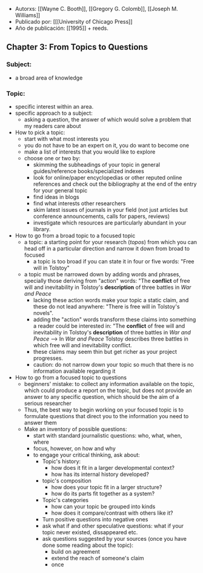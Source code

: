 - Autorxs: [[Wayne C. Booth]], [[Gregory G. Colomb]], [[Joseph M. Williams]]
- Publicado por: [[[University of Chicago Press]] 
- Año de publicación: [[1995]] + reeds.

## Chapter 3: From Topics to Questions
### Subject: 
- a broad area of knowledge
### Topic: 
- specific interest within an area. 
- specific approach to a subject:
	- asking a question, the answer of which would solve a problem that my readers care about
- How to pick a topic:
	- start with what most interests you
	- you do not have to be an expert on it, you do want to become one
	- make a list of interests that you would like to explore
	- choose one or two by:
		- skimming the subheadings of your topic in general guides/reference books/specialized indexes
		- look for online/paper encyclopedias or other reputed online references and check out the bibliography at the end of the entry for your general topic
		- find ideas in blogs
		- find what interests other researchers
		- skim latest issues of journals in your field (not just articles but conference announcements, calls for papers, reviews)
		- investigate which resources are particularly abundant in your library.
- How to go from a broad topic to a focused topic
	- a topic: a starting point for your research (*topos*) from which you can head off in a particular direction and narrow it down from broad to focused
		- a topic is too broad if you can state it in four or five words: "Free will in Tolstoy"
	- a topic must be narrowed down by adding words and phrases, specially those deriving from "action" words: "The **conflict** of free will and inevitability in Tolstoy's **description** of three battles in *War and Peace*
		- lacking these action words make your topic a static claim, and  these do not lead anywhere: "There is free will in Tolstoy's novels". 
		- adding the "action" words transform these claims into something a reader could be interested in: "The **conflict** of free will and inevitability in Tolstoy's **description** of three battles in *War and Peace* --> In *War and Peace* Tolstoy describes three battles in which free will and inevitability conflict.
		- these claims may seem thin but get richer as your project progresses.
		- caution: do not narrow down your topic so much that there is no information available regarding it
- How to go from a focused topic to questions
	- beginners' mistake: to collect any information available on the topic, which could produce a report on the topic, but does not provide an answer to any specific question, which should be the aim of a serious researcher
	- Thus, the best way to begin working on your focused topic is to formulate questions that direct you to the information you need to answer them
	- Make an inventory of possible questions:
		- start with standard journalistic questions: who, what, when, where
		- focus, however, on how and why
		- to engage your critical thinking, ask about:
			- Topic's history:
				- how does it fit in a larger developmental context?
				- how has its internal history developed?
			- topic's composition
				- how does your topic fit in a larger structure?
				- how do its parts fit together as a system?
			- Topic's categories
				- how can your topic be grouped into kinds
				- how does it compare/contrast with others like it?
			- Turn positive questions into negative ones
			- ask what if and other speculative questions: what if your topic never existed, dissappeared etc.
			- ask questions suggested by your sources (once you have done some reading about the topic):
				- build on agreement
				- extend the reach of someone's claim
				- once

